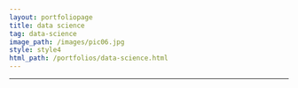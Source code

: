 ```yaml
---
layout: portfoliopage
title: data science
tag: data-science
image_path: /images/pic06.jpg
style: style4
html_path: /portfolios/data-science.html
---
```


---
